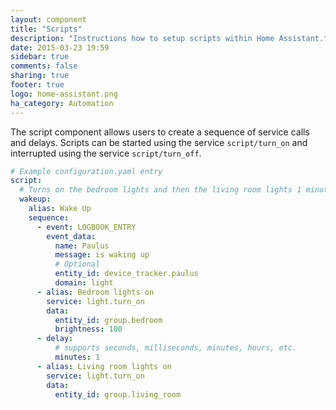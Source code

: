 ```yaml
---
layout: component
title: "Scripts"
description: "Instructions how to setup scripts within Home Assistant."
date: 2015-03-23 19:59
sidebar: true
comments: false
sharing: true
footer: true
logo: home-assistant.png
ha_category: Automation
---
```


The script component allows users to create a sequence of service calls and delays. Scripts can be started using the service `script/turn_on` and interrupted using the service `script/turn_off`.

```yaml
# Example configuration.yaml entry
script:
  # Turns on the bedroom lights and then the living room lights 1 minute later
  wakeup:
    alias: Wake Up
    sequence:
      - event: LOGBOOK_ENTRY
        event_data:
          name: Paulus
          message: is waking up
          # Optional
          entity_id: device_tracker.paulus
          domain: light
      - alias: Bedroom lights on
        service: light.turn_on
        data:
          entity_id: group.bedroom
          brightness: 100
      - delay:
          # supports seconds, milliseconds, minutes, hours, etc.
          minutes: 1
      - alias: Living room lights on
        service: light.turn_on
        data:
          entity_id: group.living_room
```

